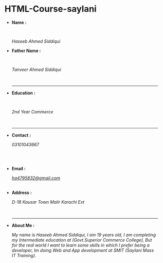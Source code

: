 # HTML-Course-saylani

<html>

<head> <title> CV </title> </head>

<body>

<p> <ul> <li> <b> Name : 

</b> <br> 

<i> Haseeb Ahmed Siddiqui 

</i> </p> 

<p> <b> <li> Father Name : 

</b> <br> 

<i> Tanveer Ahmed Siddiqui  

</i> <br> <hr>

<li> <b> Education : 

</b> <br> 

<i> 2nd Year Commerce   

</i> <br> <hr> 

<li> <b> Contact : 

</b> </li> 

<i> 03101043667 

</i> <br> <br> 

<li> <b> Email : 

</b> </li> 

<i> ha4795832@gmail.com </i> <br> <br> 

<b> <li> Address : 

</li> </b> 

<i> D-18 Kausar Town Malir Karachi Ext  

</i> <br> <hr> 

<li> <b> About Me : 

</li> </b>

<i> My name is Haseeb Ahmed Siddiqui, I am 19 years old, I am completing my Intermediate education at (Govt.Superior Commerce College), But for the real world I want to learn some skills in which I prefer being a developer, Im doing Web and App development at SMIT (Saylani Mass IT Training). 

</i> 

</body>

</html>
